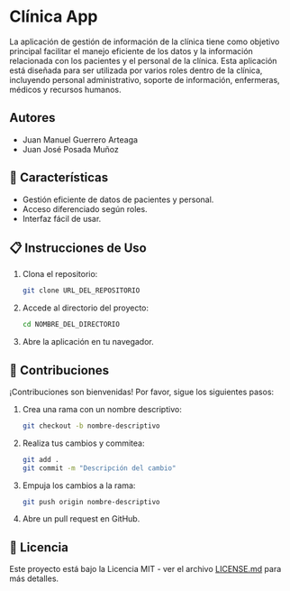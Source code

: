 # Clínica App

La aplicación de gestión de información de la clínica tiene como objetivo principal facilitar el manejo eficiente de los datos y la información relacionada con los pacientes y el personal de la clínica. Esta aplicación está diseñada para ser utilizada por varios roles dentro de la clínica, incluyendo personal administrativo, soporte de información, enfermeras, médicos y recursos humanos.

## Autores

- Juan Manuel Guerrero Arteaga
- Juan José Posada Muñoz

## 🚀 Características

- Gestión eficiente de datos de pacientes y personal.
- Acceso diferenciado según roles.
- Interfaz fácil de usar.

## 📋 Instrucciones de Uso

1. Clona el repositorio:

    ```bash
    git clone URL_DEL_REPOSITORIO
    ```

2. Accede al directorio del proyecto:

    ```bash
    cd NOMBRE_DEL_DIRECTORIO
    ```

3. Abre la aplicación en tu navegador.

## 🤝 Contribuciones

¡Contribuciones son bienvenidas! Por favor, sigue los siguientes pasos:

1. Crea una rama con un nombre descriptivo:

    ```bash
    git checkout -b nombre-descriptivo
    ```

2. Realiza tus cambios y commitea:

    ```bash
    git add .
    git commit -m "Descripción del cambio"
    ```

3. Empuja los cambios a la rama:

    ```bash
    git push origin nombre-descriptivo
    ```

4. Abre un pull request en GitHub.

## 📝 Licencia

Este proyecto está bajo la Licencia MIT - ver el archivo [LICENSE.md](LICENSE) para más detalles.
